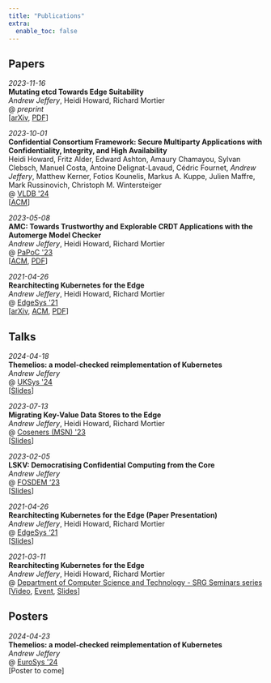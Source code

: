 ```yaml
---
title: "Publications"
extra:
  enable_toc: false
---
```


## Papers

_2023-11-16_
<br />
**Mutating etcd Towards Edge Suitability**
<br />
_Andrew Jeffery_, Heidi Howard, Richard Mortier
<br />
@ _preprint_
<br />
\[[arXiv](https://arxiv.org/abs/2311.09929), [PDF](./papers/mergeable-etcd.pdf)\]

_2023-10-01_
<br />
**Confidential Consortium Framework: Secure Multiparty Applications with Confidentiality, Integrity, and High Availability**
<br />
Heidi Howard, Fritz Alder, Edward Ashton, Amaury Chamayou, Sylvan Clebsch, Manuel Costa, Antoine Delignat-Lavaud, Cédric Fournet, _Andrew Jeffery_, Matthew Kerner, Fotios Kounelis, Markus A. Kuppe, Julien Maffre, Mark Russinovich, Christoph M. Wintersteiger
<br />
@ [VLDB '24](https://www.vldb.org/2024/)
<br />
\[[ACM](https://dl.acm.org/doi/abs/10.14778/3626292.3626304)\]

_2023-05-08_
<br />
**AMC: Towards Trustworthy and Explorable CRDT Applications with the Automerge Model Checker**
<br />
_Andrew Jeffery_, Heidi Howard, Richard Mortier
<br />
@ [PaPoC '23](https://papoc-workshop.github.io/2023/)
<br />
\[[ACM](https://dl.acm.org/doi/10.1145/3578358.3591326), [PDF](./papers/automerge-model-checker.pdf)\]

_2021-04-26_
<br />
**Rearchitecting Kubernetes for the Edge**
<br />
_Andrew Jeffery_, Heidi Howard, Richard Mortier
<br />
@ [EdgeSys '21](https://edge-sys.github.io/2021/)
<br />
\[[arXiv](https://arxiv.org/abs/2104.02423), [ACM](https://dl.acm.org/doi/10.1145/3434770.3459730), [PDF](./papers/rearchitecting-kubernetes-for-the-edge.pdf)\]

## Talks

_2024-04-18_
<br />
**Themelios: a model-checked reimplementation of Kubernetes**
<br />
_Andrew Jeffery_
<br />
@ [UKSys '24](https://uksystems.org/workshop/2024/)
<br />
\[[Slides](./slides/themelios-uksys.pdf)\]

_2023-07-13_
<br />
**Migrating Key-Value Data Stores to the Edge**
<br />
_Andrew Jeffery_, Heidi Howard, Richard Mortier
<br />
@ [Coseners (MSN) '23](https://coseners.net/history/previous/coseners-2023/)
<br />
\[[Slides](./slides/dismerge-coseners.pdf)\]

_2023-02-05_
<br />
**LSKV: Democratising Confidential Computing from the Core**
<br />
_Andrew Jeffery_
<br />
@ [FOSDEM ‘23](https://fosdem.org/2023/schedule/event/cc_lskv/)
<br />
\[[Slides](./slides/LSKV-fosdem.pdf)\]

_2021-04-26_
<br />
**Rearchitecting Kubernetes for the Edge (Paper Presentation)**
<br />
_Andrew Jeffery_, Heidi Howard, Richard Mortier
<br />
@ [EdgeSys ‘21](https://edge-sys.github.io/2021/)
<br />
\[[Slides](./slides/rearchitecting-kubernetes-edgesys.pdf)\]

_2021-03-11_
<br />
**Rearchitecting Kubernetes for the Edge**
<br />
_Andrew Jeffery_, Heidi Howard, Richard Mortier
<br />
@ [Department of Computer Science and Technology - SRG Seminars series](https://www.cl.cam.ac.uk/research/srg/seminars/)
<br />
\[[Video](https://www.cl.cam.ac.uk/research/srg/seminars/videos/2021-03-11.mp4), [Event](http://talks.cam.ac.uk/talk/index/156778), [Slides](./slides/rearchitecting-kubernetes-for-the-edge.pdf)\]

## Posters

_2024-04-23_
<br />
**Themelios: a model-checked reimplementation of Kubernetes**
<br />
_Andrew Jeffery_
<br />
@ [EuroSys '24](https://2024.eurosys.org/)
<br />
\[Poster to come\]
